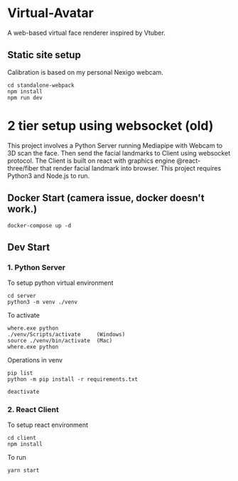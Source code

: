 # Virtual-Avatar
A web-based virtual face renderer inspired by Vtuber.

## Static site setup
Calibration is based on my personal Nexigo webcam.
```
cd standalone-webpack
npm install
npm run dev
```

# 2 tier setup using websocket (old)
This project involves a Python Server running Mediapipe with Webcam to 3D scan the face. Then send the facial landmarks to Client using websocket protocol. The Client is built on react with graphics engine @react-three/fiber that render facial landmark into browser. This project requires Python3 and Node.js to run.

## Docker Start (camera issue, docker doesn't work.)
```console
docker-compose up -d 
```

## Dev Start
### 1. Python Server
To setup python virtual environment
```console
cd server
python3 -m venv ./venv
```

To activate
```console
where.exe python
./venv/Scripts/activate     (Windows)
source ./venv/bin/activate  (Mac)
where.exe python
```

Operations in venv
```console
pip list
python -m pip install -r requirements.txt
```

```console
deactivate
```

### 2. React Client
To setup react environment
```console
cd client
npm install
```

To run
```console
yarn start
```
